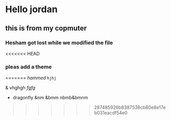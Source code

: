 # Hello jordan

## this is from my copmuter
 

 ### Hesham got lost while we modified the file
<<<<<<< HEAD
 
 ### pleas add a theme

=======
*hammed*
`hjhj`

& vhghgh
*fgfg*
* dragonfly 
&nm
&bmm
nbmb&bmnm
>>>>>>> 287485926b8387538cb80e8e17eb031eacdf54e0
